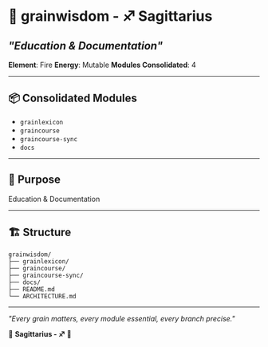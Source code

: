 # 🌾 grainwisdom - ♐ Sagittarius
## *"Education & Documentation"*

**Element**: Fire
**Energy**: Mutable
**Modules Consolidated**: 4

---

## 📦 **Consolidated Modules**

- `grainlexicon`
- `graincourse`
- `graincourse-sync`
- `docs`

---

## 🎯 **Purpose**

Education & Documentation

---

## 🏗️ **Structure**

```
grainwisdom/
├── grainlexicon/
├── graincourse/
├── graincourse-sync/
├── docs/
├── README.md
└── ARCHITECTURE.md
```

---

*"Every grain matters, every module essential, every branch precise."*

🌾 **Sagittarius - ♐** 🌾
